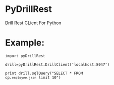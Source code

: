 # PyDrillRest

Drill Rest CLient For Python

# Example:


<code>import pyDrillRest</code>

<code>drill=pyDrillRest.DrillClient('localhost:8047')</code>

<code>print drill.sqlQuery("SELECT * FROM cp.`employee.json` limit 10")</code>
